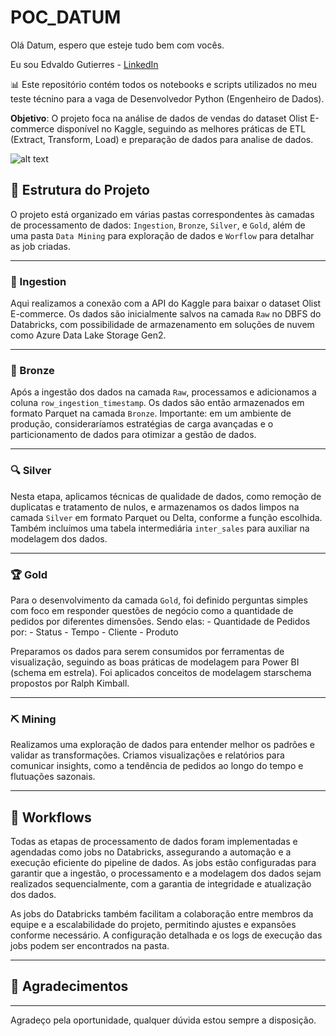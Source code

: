 # POC_DATUM 

Olá Datum, espero que esteje tudo bem com vocês.

Eu sou Edvaldo Gutierres - [LinkedIn](https://www.linkedin.com/in/edvaldo-gutierres-6b4a5768/)

📊 Este repositório contém todos os notebooks e scripts utilizados no meu teste técnino  para a vaga de Desenvolvedor Python (Engenheiro de Dados).

**Objetivo**: O projeto foca na análise de dados de vendas do dataset Olist E-commerce disponível no Kaggle, seguindo as melhores práticas de ETL (Extract, Transform, Load) e preparação de dados para analise de dados.

![alt text](image.png)

## 📁 Estrutura do Projeto

O projeto está organizado em várias pastas correspondentes às camadas de processamento de dados: `Ingestion`, `Bronze`, `Silver`, e `Gold`, além de uma pasta `Data Mining` para exploração de dados e `Worflow` para detalhar as job criadas.

---
### 🔗 Ingestion
Aqui realizamos a conexão com a API do Kaggle para baixar o dataset Olist E-commerce. Os dados são inicialmente salvos na camada `Raw` no DBFS do Databricks, com possibilidade de armazenamento em soluções de nuvem como Azure Data Lake Storage Gen2.

---
### 🔄 Bronze
Após a ingestão dos dados na camada `Raw`, processamos e adicionamos a coluna `row_ingestion_timestamp`. Os dados são então armazenados em formato Parquet na camada `Bronze`. Importante: em um ambiente de produção, consideraríamos estratégias de carga avançadas e o particionamento de dados para otimizar a gestão de dados.

---
### 🔍 Silver
Nesta etapa, aplicamos técnicas de qualidade de dados, como remoção de duplicatas e tratamento de nulos, e armazenamos os dados limpos na camada `Silver` em formato Parquet ou Delta, conforme a função escolhida. Também incluímos uma tabela intermediária `inter_sales` para auxiliar na modelagem dos dados.

---
### 🏆 Gold
Para o desenvolvimento da camada `Gold`, foi definido perguntas simples com foco em responder questões de negócio como a quantidade de pedidos por diferentes dimensões. 
Sendo elas:
    - Quantidade de Pedidos por:
        - Status
        - Tempo
        - Cliente
        - Produto

 Preparamos os dados para serem consumidos por ferramentas de visualização, seguindo as boas práticas de modelagem para Power BI (schema em estrela). Foi aplicados conceitos de modelagem starschema propostos por Ralph Kimball.

---
### ⛏️ Mining
Realizamos uma exploração de dados para entender melhor os padrões e validar as transformações. Criamos visualizações e relatórios para comunicar insights, como a tendência de pedidos ao longo do tempo e flutuações sazonais.

---
## 🚀 Workflows
Todas as etapas de processamento de dados foram implementadas e agendadas como jobs no Databricks, assegurando a automação e a execução eficiente do pipeline de dados. As jobs estão configuradas para garantir que a ingestão, o processamento e a modelagem dos dados sejam realizados sequencialmente, com a garantia de integridade e atualização dos dados.

As jobs do Databricks também facilitam a colaboração entre membros da equipe e a escalabilidade do projeto, permitindo ajustes e expansões conforme necessário. A configuração detalhada e os logs de execução das jobs podem ser encontrados na pasta.

---
## 🙏 Agradecimentos
---

Agradeço pela oportunidade, qualquer dúvida estou sempre a disposição.
